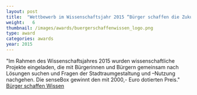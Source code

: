 ```yaml
---
layout: post
title:  "Wettbewerb im Wissenschaftsjahr 2015 “Bürger schaffen die Zukunftsstadt”"
weight:   6
thumbnail: /images/awards/buergerschaffenwissen_logo.png
type: award
categories: awards
year: 2015
---
```

"Im Rahmen des Wissenschaftsjahres 2015 wurden wissenschaftliche Projekte eingeladen, die mit Bürgerinnen und Bürgern gemeinsam nach Lösungen suchen und Fragen der Stadtraumgestaltung und –Nutzung nachgehen. Die senseBox gewinnt den mit 2000,- Euro dotierten Preis."
<br><a href="http://www.buergerschaffenwissen.de/mitmachen/wj-wettbewerb">Bürger schaffen Wissen</a>

